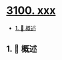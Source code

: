 # [3100. xxx](https://github.com/Tdahuyou/TNotes.leetcode/tree/main/notes/3100.%20xxx)

<!-- region:toc -->

- [1. 📝 概述](#1--概述)

<!-- endregion:toc -->

## 1. 📝 概述
